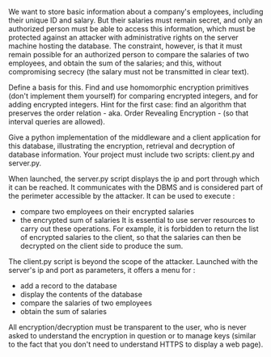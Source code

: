 We want to store basic information about a company's employees, including their unique ID and salary. But their salaries must remain secret, and only an authorized person must be able to access this information, which must be protected against an attacker with administrative rights on the server machine hosting the database.
The constraint, however, is that it must remain possible for an authorized person to compare the salaries of two employees, and obtain the sum of the salaries; and this, without compromising secrecy (the salary must not be transmitted in clear text).

Define a basis for this. Find and use homomorphic encryption primitives (don't implement them yourself) for comparing encrypted integers, and for adding encrypted integers.
Hint for the first case: find an algorithm that preserves the order relation - aka. Order Revealing Encryption - (so that interval queries are allowed).

Give a python implementation of the middleware and a client application for this database, illustrating the encryption, retrieval and decryption of database information.
Your project must include two scripts: client.py and server.py.

When launched, the server.py script displays the ip and port through which it can be reached. It communicates with the DBMS and is considered part of the perimeter accessible by the attacker.
It can be used to execute :
- compare two employees on their encrypted salaries
- the encrypted sum of salaries
It is essential to use server resources to carry out these operations. For example, it is forbidden to return the list of encrypted salaries to the client, so that the salaries can then be decrypted on the client side to produce the sum.

The client.py script is beyond the scope of the attacker. Launched with the server's ip and port as parameters, it offers a menu for :
- add a record to the database
- display the contents of the database
- compare the salaries of two employees
- obtain the sum of salaries

All encryption/decryption must be transparent to the user, who is never asked to understand the encryption in question or to manage keys (similar to the fact that you don't need to understand HTTPS to display a web page).

